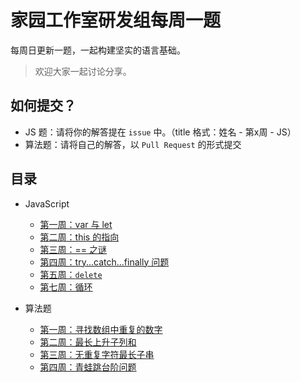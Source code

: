 # 家园工作室研发组每周一题

每周日更新一题，一起构建坚实的语言基础。

> 欢迎大家一起讨论分享。

## 如何提交？

+ JS 题：请将你的解答提在 `issue` 中。（title 格式：姓名 - 第x周 - JS）
+ 算法题：请将自己的解答，以 `Pull Request` 的形式提交

## 目录

+ JavaScript
  + [第一周：var 与 let](docs/js/w1.md)
  + [第二周：this 的指向](docs/js/w2.md)
  + [第三周：== 之谜](docs/js/w3.md)
  + [第四周：try...catch...finally 问题](docs/js/w4.md)
  + [第五周：`delete`](docs/js/w5.md)
  + [第七周：循环](docs/js/w7.md)

+ 算法题
  + [第一周：寻找数组中重复的数字](docs/algorithm/算法题_w1_寻找数组中重复的数字.md)
  + [第二周：最长上升子列和](docs/algorithm/算法题_w2_最长上升子序列长度.md)
  + [第三周：无重复字符最长子串](docs/algorithm/算法题_w3_无重复字符的最长子串.md)
  + [第四周：青蛙跳台阶问题](docs/algorithm/算法题_w4_青蛙跳台阶.md)
